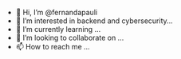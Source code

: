 - 👋 Hi, I’m @fernandapauli
- 👀 I’m interested in backend and cybersecurity...
- 🌱 I’m currently learning ...
- 💞️ I’m looking to collaborate on ...
- 📫 How to reach me ...

<!---
fernandapauli/fernandapauli is a ✨ special ✨ repository because its `README.md` (this file) appears on your GitHub profile.
You can click the Preview link to take a look at your changes.
--->

